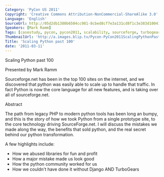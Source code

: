 ```yaml
---
Category: 'PyCon US 2011'
Copyright: 'Creative Commons Attribution-NonCommercial-ShareAlike 3.0'
Language: 'English'
SourceUrl: http://05d2db1380b6504cc981-8cbed8cf7e3a131cd8f1c3e383d10041.r93.cf2.rackcdn.com/pycon-us-2011/397_scaling-python-past-100.mp4
Speakers: [Mark Ramm]
Tags: [casestudy, pycon, pycon2011, scalability, sourceforge, turbogears]
ThumbnailUrl: 'http://a.images.blip.tv/Pycon-PyCon2011ScalingPythonPast100645-312.jpg'
Title: 'Scaling Python past 100'
date: '2011-03-11'
---
```

Scaling Python past 100

Presented by Mark Ramm

Sourceforge.net has been in the top 100 sites on the internet, and we
discovered that python was easily able to scale up to handle that traffic. In
fact Python is now the core language for all new features, and is taking over
all of sourceforge.net.

Abstract

The path from legacy PHP to modern python tools has been long an bumpy, and
this is the story of how we took Python from a single prototype site, to the
core technology driving SourceForge.net. I will discuss the mistakes we made
along the way, the benefits that sold python, and the real secret behind our
python transformation.

A few highlights include:

  * How we abused libraries for fun and profit 
  * How a major mistake made us look good 
  * How the python community worked for us 
  * How we couldn't have done it without Django AND TurboGears 

